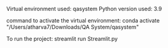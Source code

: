 Virtual environment used: qasystem 
Python version used: 3.9

command to activate the virtual environment: conda activate "/Users/atharva7/Downloads/QA System/qasystem"

To run the project: streamlit run Streamlit.py